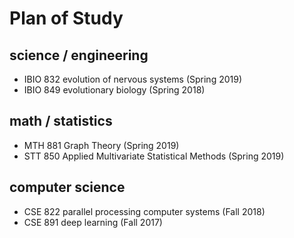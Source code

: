 # Plan of Study

## science / engineering
* IBIO 832 evolution of nervous systems (Spring 2019)
* IBIO 849 evolutionary biology (Spring 2018)

## math / statistics
* MTH 881 Graph Theory (Spring 2019)
* STT 850 Applied Multivariate Statistical Methods (Spring 2019)

## computer science
* CSE 822 parallel processing computer systems (Fall 2018)
* CSE 891 deep learning (Fall 2017)
